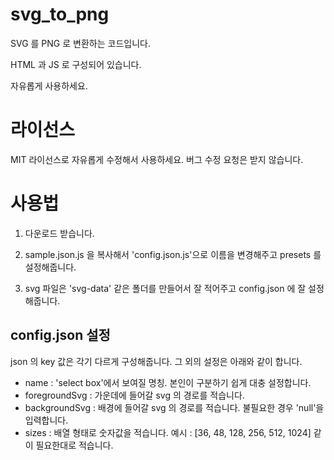 # svg_to_png
SVG 를 PNG 로 변환하는 코드입니다. 

HTML 과 JS 로 구성되어 있습니다. 

자유롭게 사용하세요.





# 라이선스

MIT 라이선스로 자유롭게 수정해서 사용하세요. 버그 수정 요청은 받지 않습니다. 





# 사용법

1. 다운로드 받습니다. 

2. sample.json.js 을 복사해서 'config.json.js'으로 이름을 변경해주고 presets 를 설정해줍니다. 

4. svg 파일은 'svg-data' 같은 폴더를 만들어서 잘 적어주고 config.json 에 잘 설정해줍니다. 





## config.json 설정

json 의 key 값은 각기 다르게 구성해줍니다. 그 외의 설정은 아래와 같이 합니다.



* name : 'select box'에서 보여질 명칭. 본인이 구분하기 쉽게 대충 설정합니다.
* foregroundSvg : 가운데에 들어갈 svg 의 경로를 적습니다.
* backgroundSvg : 배경에 들어갈 svg 의 경로를 적습니다. 불필요한 경우 'null'을 입력합니다.
* sizes : 배열 형태로 숫자값을 적습니다. 예시 : [36, 48, 128, 256, 512, 1024] 같이 필요한대로 적습니다.




